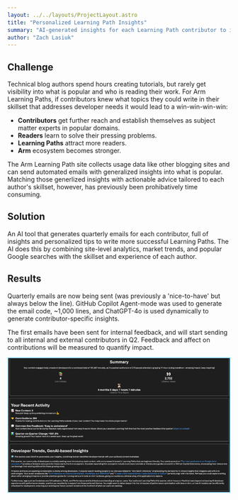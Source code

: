 ```yaml
---
layout: ../../layouts/ProjectLayout.astro
title: "Personalized Learning Path Insights"
summary: "AI-generated insights for each Learning Path contributor to incentivize high-value contributions."
author: "Zach Lasiuk"
---
```


## Challenge

Technical blog authors spend hours creating tutorials, but rarely get visibility into what is popular and who is reading their work. For Arm Learning Paths, if contributors knew what topics they could write in their skillset that addresses developer needs it would lead to a win-win-win-win:
- **Contributors** get further reach and establish themselves as subject matter experts in popular domains.
- **Readers** learn to solve their pressing problems.
- **Learning Paths** attract more readers.
- **Arm** ecosystem becomes stronger.

The Arm Learning Path site collects usage data like other blogging sites and can send automated emails with generalized insights into what is popular. Matching those generlized insights with actionable advice tailored to each author's skillset, however, has previously been prohibatively time consuming.

## Solution

An AI tool that generates quarterly emails for each contributor, full of insights and personalized tips to write more successful Learning Paths. The AI does this by combining site-level analytics, market trends, and popular Google searches with the skillset and experience of each author.

## Results

Quarterly emails are now being sent (was previously a 'nice-to-have' but always below the line). GitHub Copilot Agent-mode was used to generate the email code, ~1,000 lines, and ChatGPT-4o is used dynamically to generate contributor-specific insights.

The first emails have been sent for internal feedback, and will start sending to all internal and external contributors in Q2. Feedback and affect on contributions will be measured to quantify impact.

![Email Screenshot #center](_images/email_pic.png)
